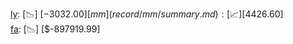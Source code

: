 [ly](record/ly/summary.md): [📉] [$-3032.00]  
[mm](record/mm/summary.md): [📈] [$4426.60]  
[fa](record/fa/summary.md): [📉] [$-897919.99]  
